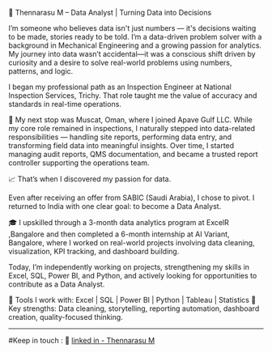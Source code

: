 🌟 Thennarasu M – Data Analyst | Turning Data into Decisions

I’m someone who believes data isn't just numbers — it's decisions waiting to be made, stories ready to be told.
I’m a data-driven problem solver with a background in Mechanical Engineering and a growing passion for analytics. My journey into data wasn’t accidental—it was a conscious shift driven by curiosity and a desire to solve real-world problems using numbers, patterns, and logic.

I began my professional path as an Inspection Engineer at National Inspection Services, Trichy. That role taught me the value of accuracy and standards in real-time operations.

📍 My next stop was Muscat, Oman, where I joined Apave Gulf LLC. While my core role remained in inspections, I naturally stepped into data-related responsibilities — handling site reports, performing data entry, and transforming field data into meaningful insights. Over time, I started managing audit reports, QMS documentation, and became a trusted report controller supporting the operations team.

📈 That’s when I discovered my passion for data.

Even after receiving an offer from SABIC (Saudi Arabia), I chose to pivot. I returned to India with one clear goal: to become a Data Analyst.

🎓 I upskilled through a 3-month data analytics program at ExcelR ,Bangalore and then completed a 6-month internship at AI Variant, Bangalore, where I worked on real-world projects involving data cleaning, visualization, KPI tracking, and dashboard building.

Today, I’m independently working on projects, strengthening my skills in Excel, SQL, Power BI, and Python, and actively looking for opportunities to contribute as a Data Analyst.

📌 Tools I work with: Excel | SQL | Power BI | Python | Tableau | Statistics
📌 Key strengths: Data cleaning, storytelling, reporting automation, dashboard creation, quality-focused thinking.

---

#Keep in touch :
🔗 [linked in - Thennarasu M](https://www.linkedin.com/in/thennarasu-m-da/)
